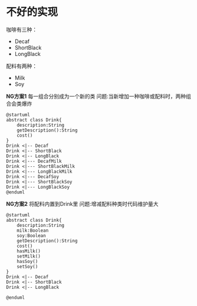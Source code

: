 # 不好的实现

咖啡有三种：

* Decaf
* ShortBlack
* LongBlack

配料有两种：

* Milk
* Soy

**NG方案1**
每一组合分别成为一个新的类
问题:当新增加一种咖啡或配料时，两种组合会类爆炸

```plantuml
@startuml
abstract class Drink{
    description:String
    getDescription():String
    cost()
}
Drink <|-- Decaf 
Drink <|-- ShortBlack 
Drink <|-- LongBlack
Drink <|--- DecafMilk
Drink <|--- ShortBlackMilk 
Drink <|--- LongBlackMilk
Drink <|--- DecafSoy
Drink <|--- ShortBlackSoy
Drink <|--- LongBlackSoy
@enduml
```

**NG方案2**
将配料内置到Drink里
问题:增减配料种类时代码维护量大

```plantuml
@startuml
abstract class Drink{
    description:String
    milk:Boolean
    soy:Boolean
    getDescription():String
    cost()
    hasMilk()
    setMilk()
    hasSoy()
    setSoy()
}
Drink <|-- Decaf 
Drink <|-- ShortBlack 
Drink <|-- LongBlack

@enduml
```
